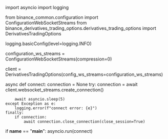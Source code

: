 import asyncio
import logging

from binance_common.configuration import ConfigurationWebSocketStreams
from binance_derivatives_trading_options.derivatives_trading_options import DerivativesTradingOptions

logging.basicConfig(level=logging.INFO)

configuration_ws_streams = ConfigurationWebSocketStreams(compression=0)

client = DerivativesTradingOptions(config_ws_streams=configuration_ws_streams)


async def connect:
    connection = None
    try:
        connection = await client.websocket_streams.create_connection()

        await asyncio.sleep(5)
    except Exception as e:
        logging.error(f"connect error: {e}")
    finally:
        if connection:
            await connection.close_connection(close_session=True)


if __name__ == "__main__":
    asyncio.run(connect)
